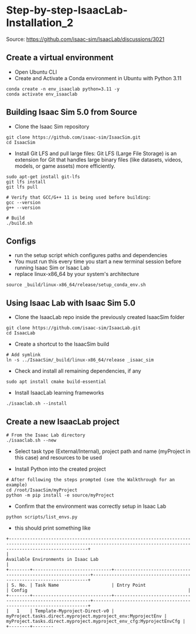 # Step-by-step-IsaacLab-Installation_2

Source: https://github.com/isaac-sim/IsaacLab/discussions/3021

## Create a virtual environment
- Open Ubuntu CLI
- Create and Activate a Conda environment in Ubuntu with Python 3.11
```
conda create -n env_isaaclab python=3.11 -y
conda activate env_isaaclab
```

## Building Isaac Sim 5.0 from Source

- Clone the Isaac Sim repository
```
git clone https://github.com/isaac-sim/IsaacSim.git 
cd IsaacSim
```

- Install Git LFS and pull large files: Git LFS (Large File Storage) is an extension for Git that handles large binary files (like datasets, videos, models, or game assets) more efficiently.
```
sudo apt-get install git-lfs
git lfs install
git lfs pull
```

```
# Verify that GCC/G++ 11 is being used before building:
gcc --version
g++ --version
```

```
# Build
./build.sh
```

## Configs

- run the setup script which configures paths and dependencies
- You must run this every time you start a new terminal session before running Isaac Sim or Isaac Lab
- replace linux-x86_64 by your system's architecture
```
source _build/linux-x86_64/release/setup_conda_env.sh
```

## Using Isaac Lab with Isaac Sim 5.0

- Clone the IsaacLab repo inside the previously created IsaacSim folder
```
git clone https://github.com/isaac-sim/IsaacLab.git
cd IsaacLab
```

- Create a shortcut to the IsaacSim build
```
# Add symlink
ln -s ../IsaacSim/_build/linux-x86_64/release _isaac_sim
```

- Check and install all remaining dependencies, if any
```
sudo apt install cmake build-essential
```

- Install IsaacLab learning frameworks
```
./isaaclab.sh --install
```

## Create a new IsaacLab project

```
# From the Isaac Lab directory 
./isaaclab.sh --new
```
- Select task type (External/Internal), project path and name (myProject in this case) and resources to be used

- Install Python into the created project
```
# After following the steps prompted (see the Walkthrough for an example)
cd /root/IsaacSim/myProject
python -m pip install -e source/myProject
```

- Confirm that the environment was correctly setup in Isaac Lab
```
python scripts/list_envs.py
```
- this should print something like
```
+--------------------------------------------------------------------------------------------------------------------------------------------------------------------------+
|                                                                   Available Environments in Isaac Lab                                                                    |
+--------+------------------------------+-------------------------------------------------------------+--------------------------------------------------------------------+
| S. No. | Task Name                    | Entry Point                                                 | Config                                                             |
+--------+------------------------------+-------------------------------------------------------------+--------------------------------------------------------------------+
|   1    | Template-Myproject-Direct-v0 | myProject.tasks.direct.myproject.myproject_env:MyprojectEnv | myProject.tasks.direct.myproject.myproject_env_cfg:MyprojectEnvCfg |
+--------+--------
```



